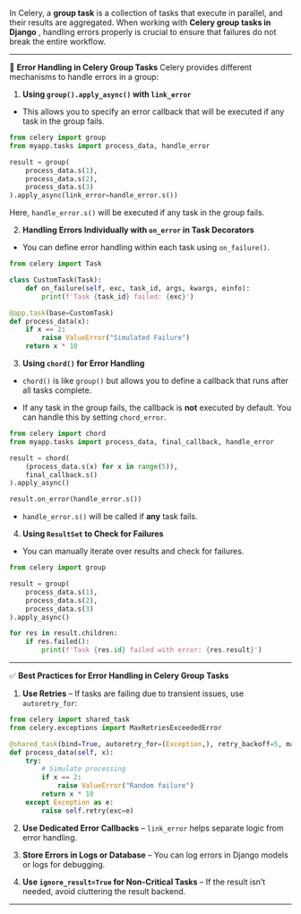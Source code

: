In Celery, a **group task**  is a collection of tasks that execute in parallel, and their results are aggregated. When working with **Celery group tasks in Django** , handling errors properly is crucial to ensure that failures do not break the entire workflow.

---

🚀 **Error Handling in Celery Group Tasks**
Celery provides different mechanisms to handle errors in a group:

1. **Using `group().apply_async()` with `link_error`**

- This allows you to specify an error callback that will be executed if any task in the group fails.

```python
from celery import group
from myapp.tasks import process_data, handle_error

result = group(
    process_data.s(1),
    process_data.s(2),
    process_data.s(3)
).apply_async(link_error=handle_error.s())
```

Here, `handle_error.s()` will be executed if any task in the group fails.

2. **Handling Errors Individually with `on_error` in Task Decorators**  

- You can define error handling within each task using `on_failure()`.

```python
from celery import Task

class CustomTask(Task):
    def on_failure(self, exc, task_id, args, kwargs, einfo):
        print(f'Task {task_id} failed: {exc}')

@app.task(base=CustomTask)
def process_data(x):
    if x == 2:
        raise ValueError("Simulated Failure")
    return x * 10
```

3. **Using `chord()` for Error Handling**  

- `chord()` is like `group()` but allows you to define a callback that runs after all tasks complete.

- If any task in the group fails, the callback is **not**  executed by default. You can handle this by setting `chord_error`.

```python
from celery import chord
from myapp.tasks import process_data, final_callback, handle_error

result = chord(
    (process_data.s(x) for x in range(5)),
    final_callback.s()
).apply_async()

result.on_error(handle_error.s())
```

- `handle_error.s()` will be called if **any**  task fails.

4. **Using `ResultSet` to Check for Failures**

- You can manually iterate over results and check for failures.

```python
from celery import group

result = group(
    process_data.s(1),
    process_data.s(2),
    process_data.s(3)
).apply_async()

for res in result.children:
    if res.failed():
        print(f'Task {res.id} failed with error: {res.result}')
```

---

✅ **Best Practices for Error Handling in Celery Group Tasks**  

1. **Use Retries**  – If tasks are failing due to transient issues, use `autoretry_for`:

```python
from celery import shared_task
from celery.exceptions import MaxRetriesExceededError

@shared_task(bind=True, autoretry_for=(Exception,), retry_backoff=5, max_retries=3)
def process_data(self, x):
    try:
        # Simulate processing
        if x == 2:
            raise ValueError("Random failure")
        return x * 10
    except Exception as e:
        raise self.retry(exc=e)
```

2. **Use Dedicated Error Callbacks**  – `link_error` helps separate logic from error handling.

3. **Store Errors in Logs or Database**  – You can log errors in Django models or logs for debugging.

4. **Use `ignore_result=True` for Non-Critical Tasks**  – If the result isn’t needed, avoid cluttering the result backend.

---
